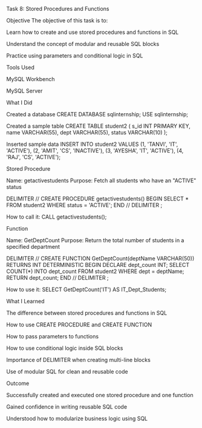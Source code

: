 Task 8: Stored Procedures and Functions

Objective
The objective of this task is to:

Learn how to create and use stored procedures and functions in SQL

Understand the concept of modular and reusable SQL blocks

Practice using parameters and conditional logic in SQL

Tools Used

MySQL Workbench

MySQL Server

What I Did

Created a database
CREATE DATABASE sqlinternship;
USE sqlinternship;

Created a sample table
CREATE TABLE student2 (
s_id INT PRIMARY KEY,
name VARCHAR(55),
dept VARCHAR(55),
status VARCHAR(10)
);

Inserted sample data
INSERT INTO student2 VALUES
(1, 'TANVI', 'IT', 'ACTIVE'),
(2, 'AMIT', 'CS', 'INACTIVE'),
(3, 'AYESHA', 'IT', 'ACTIVE'),
(4, 'RAJ', 'CS', 'ACTIVE');

Stored Procedure

Name: getactivestudents
Purpose: Fetch all students who have an "ACTIVE" status

DELIMITER //
CREATE PROCEDURE getactivestudents()
BEGIN
SELECT * FROM student2 WHERE status = 'ACTIVE';
END //
DELIMITER ;

How to call it:
CALL getactivestudents();

Function

Name: GetDeptCount
Purpose: Return the total number of students in a specified department

DELIMITER //
CREATE FUNCTION GetDeptCount(deptName VARCHAR(50))
RETURNS INT
DETERMINISTIC
BEGIN
DECLARE dept_count INT;
SELECT COUNT(*) INTO dept_count FROM student2 WHERE dept = deptName;
RETURN dept_count;
END //
DELIMITER ;

How to use it:
SELECT GetDeptCount('IT') AS IT_Dept_Students;

What I Learned

The difference between stored procedures and functions in SQL

How to use CREATE PROCEDURE and CREATE FUNCTION

How to pass parameters to functions

How to use conditional logic inside SQL blocks

Importance of DELIMITER when creating multi-line blocks

Use of modular SQL for clean and reusable code

Outcome

Successfully created and executed one stored procedure and one function

Gained confidence in writing reusable SQL code

Understood how to modularize business logic using SQL
